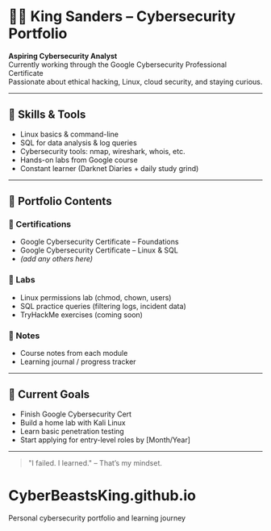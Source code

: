 # 👋🏽 King Sanders – Cybersecurity Portfolio

**Aspiring Cybersecurity Analyst**  
Currently working through the Google Cybersecurity Professional Certificate  
Passionate about ethical hacking, Linux, cloud security, and staying curious.

---

## 🧠 Skills & Tools

- Linux basics & command-line
- SQL for data analysis & log queries
- Cybersecurity tools: nmap, wireshark, whois, etc.
- Hands-on labs from Google course
- Constant learner (Darknet Diaries + daily study grind)

---

## 📂 Portfolio Contents

### 🔐 Certifications
- Google Cybersecurity Certificate – Foundations
- Google Cybersecurity Certificate – Linux & SQL
- *(add any others here)*

### 🧪 Labs
- Linux permissions lab (chmod, chown, users)
- SQL practice queries (filtering logs, incident data)
- TryHackMe exercises (coming soon)

### 📓 Notes
- Course notes from each module
- Learning journal / progress tracker

---

## 📌 Current Goals
- Finish Google Cybersecurity Cert
- Build a home lab with Kali Linux
- Learn basic penetration testing
- Start applying for entry-level roles by [Month/Year]

---

> "I failed. I learned." – That’s my mindset.
# CyberBeastsKing.github.io
Personal cybersecurity portfolio and learning journey
